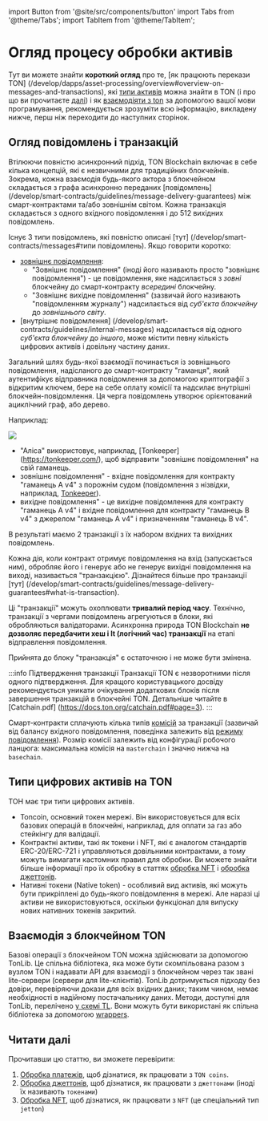 import Button from '@site/src/components/button'
import Tabs from '@theme/Tabs';
import TabItem from '@theme/TabItem';

# Огляд процесу обробки активів

Тут ви можете знайти **короткий огляд** про те, [як працюють перекази TON] (/develop/dapps/asset-processing/overview#overview-on-messages-and-transactions), які [типи активів](/develop/dapps/asset-processing/overview#digital-asset-types-on-ton) можна знайти в TON (і про що ви прочитаєте [далі](/develop/dapps/asset-processing/overview#read-next)) і як [взаємодіяти з ton](/develop/dapps/asset-processing/overview#interaction-with-ton-blockchain) за допомогою вашої мови програмування, рекомендується зрозуміти всю інформацію, викладену нижче, перш ніж переходити до наступних сторінок.

## Огляд повідомлень і транзакцій

Втілюючи повністю асинхронний підхід, TON Blockchain включає в себе кілька концепцій, які є незвичними для традиційних блокчейнів. Зокрема, кожна взаємодія будь-якого актора з блокчейном складається з графа асинхронно переданих [повідомлень] (/develop/smart-contracts/guidelines/message-delivery-guarantees) між смарт-контрактами та/або зовнішнім світом. Кожна транзакція складається з одного вхідного повідомлення і до 512 вихідних повідомлень.

Існує 3 типи повідомлень, які повністю описані [тут] (/develop/smart-contracts/messages#типи повідомлень). Якщо говорити коротко:

- [зовнішнє повідомлення](/develop/smart-contracts/guidelines/external-messages):
  - "Зовнішнє повідомлення" (іноді його називають просто "зовнішнє повідомлення") - це повідомлення, яке надсилається з *зовні* блокчейну до смарт-контракту *всередині* блокчейну.
  - "Зовнішнє вихідне повідомлення" (зазвичай його називають "повідомленням журналу") надсилається від *суб'єкта блокчейну* до *зовнішнього світу*.
- [внутрішнє повідомлення] (/develop/smart-contracts/guidelines/internal-messages) надсилається від одного *суб'єкта блокчейну* до *іншого*, може містити певну кількість цифрових активів і довільну частину даних.

Загальний шлях будь-якої взаємодії починається із зовнішнього повідомлення, надісланого до смарт-контракту "гаманця", який аутентифікує відправника повідомлення за допомогою криптографії з відкритим ключем, бере на себе оплату комісії та надсилає внутрішні блокчейн-повідомлення. Ця черга повідомлень утворює орієнтований ациклічний граф, або дерево.

Наприклад:

![](/img/docs/asset-processing/alicemsgDAG.svg)

- "Аліса" використовує, наприклад, [Tonkeeper] (https://tonkeeper.com/), щоб відправити "зовнішнє повідомлення" на свій гаманець.
- зовнішнє повідомлення" - вхідне повідомлення для контракту "гаманець A v4" з порожнім судом (повідомлення з нізвідки, наприклад, [Tonkeeper](https://tonkeeper.com/)).
- вихідне повідомлення" - це вихідне повідомлення для контракту "гаманець A v4" і вхідне повідомлення для контракту "гаманець B v4" з джерелом "гаманець A v4" і призначенням "гаманець B v4".

В результаті маємо 2 транзакції з їх набором вхідних та вихідних повідомлень.

Кожна дія, коли контракт отримує повідомлення на вхід (запускається ним), обробляє його і генерує або не генерує вихідні повідомлення на виході, називається "транзакцією". Дізнайтеся більше про транзакції [тут] (/develop/smart-contracts/guidelines/message-delivery-guarantees#what-is-transaction).

Ці "транзакції" можуть охоплювати **тривалий період часу**. Технічно, транзакції з чергами повідомлень агрегуються в блоки, які обробляються валідаторами. Асинхронна природа TON Blockchain **не дозволяє передбачити хеш і lt (логічний час) транзакції** на етапі відправлення повідомлення.

Прийнята до блоку "транзакція" є остаточною і не може бути змінена.

:::info Підтвердження транзакції
Транзакції TON є незворотними після одного підтвердження. Для кращого користувацького досвіду рекомендується уникати очікування додаткових блоків після завершення транзакцій в блокчейні TON. Детальніше читайте в [Catchain.pdf] (https://docs.ton.org/catchain.pdf#page=3).
:::

Смарт-контракти сплачують кілька типів [комісій](/develop/smart-contracts/fees) за транзакції (зазвичай від балансу вхідного повідомлення, поведінка залежить від [режиму повідомлення](/develop/smart-contracts/messages#message-modes)). Розмір комісії залежить від конфігурації робочого ланцюга: максимальна комісія на `masterchain` і значно нижча на `basechain`.

## Типи цифрових активів на TON

ТОН має три типи цифрових активів.

- Toncoin, основний токен мережі. Він використовується для всіх базових операцій в блокчейні, наприклад, для оплати за газ або стейкінгу для валідації.
- Контрактні активи, такі як токени і NFT, які є аналогом стандартів ERC-20/ERC-721 і управляються довільними контрактами, а тому можуть вимагати кастомних правил для обробки. Ви можете знайти більше інформації про їх обробку в статтях [обробка NFT](/develop/dapps/asset-processing/nfts) і [обробка джеттонів](/develop/dapps/asset-processing/jettons).
- Нативні токени (Native token) - особливий вид активів, які можуть бути прикріплені до будь-якого повідомлення в мережі. Але наразі ці активи не використовуються, оскільки функціонал для випуску нових нативних токенів закритий.

## Взаємодія з блокчейном TON

Базові операції з блокчейном TON можна здійснювати за допомогою TonLib. Це спільна бібліотека, яка може бути скомпільована разом з вузлом TON і надавати API для взаємодії з блокчейном через так звані lite-сервери (сервери для lite-клієнтів). TonLib дотримується підходу без довіри, перевіряючи докази для всіх вхідних даних; таким чином, немає необхідності в надійному постачальнику даних. Методи, доступні для TonLib, перелічено [у схемі TL](https://github.com/ton-blockchain/ton/blob/master/tl/generate/scheme/tonlib_api.tl#L234). Вони можуть бути використані як спільна бібліотека за допомогою [wrappers](/develop/dapps/asset-processing/#repositories).

## Читати далі

Прочитавши цю статтю, ви зможете перевірити:

1. [Обробка платежів](/develop/dapps/asset-processing/), щоб дізнатися, як працювати з `TON coins`.
2. [Обробка джеттонів](/develop/dapps/asset-processing/jettons), щоб дізнатися, як працювати з `джеттонами` (іноді їх називають `токенами`)
3. [Обробка NFT](/develop/dapps/asset-processing/nfts), щоб дізнатися, як працювати з `NFT` (це спеціальний тип `jetton`)
